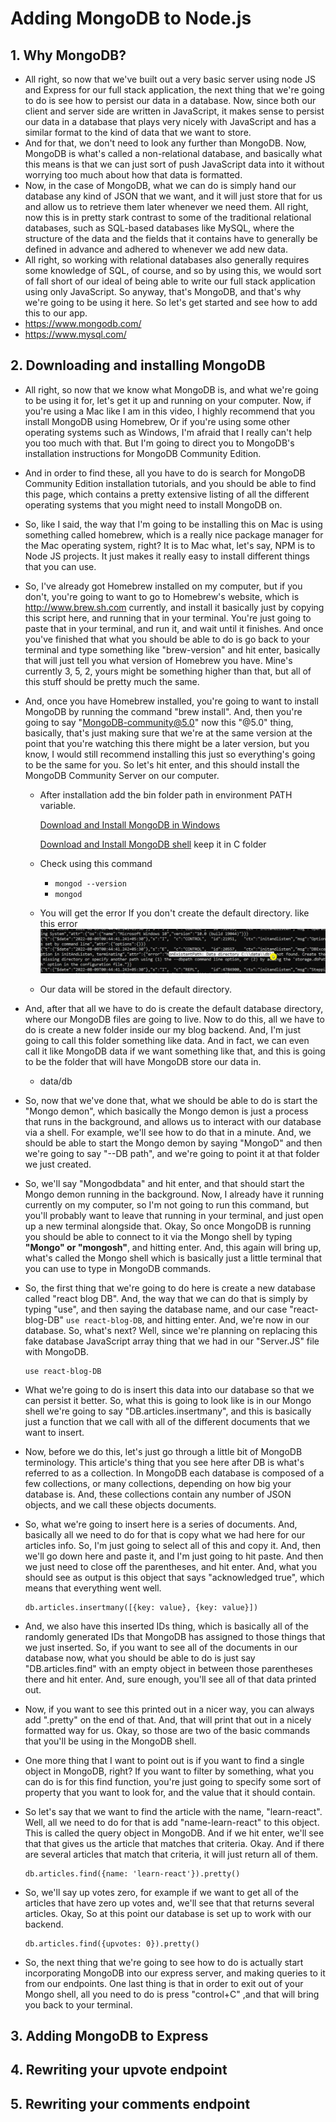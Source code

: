 # Adding MongoDB to Node.js

## 1. Why MongoDB?

- All right, so now that we've built out a very basic server using node JS and Express for our full stack application, the next thing that we're going to do is see how to persist our data in a database. Now, since both our client and server side are written in JavaScript, it makes sense to persist our data in a database that plays very nicely with JavaScript and has a similar format to the kind of data that we want to store.
- And for that, we don't need to look any further than MongoDB. Now, MongoDB is what's called a non-relational database, and basically what this means is that we can just sort of push JavaScript data into it without worrying too much about how that data is formatted.
- Now, in the case of MongoDB, what we can do is simply hand our database any kind of JSON that we want, and it will just store that for us and allow us to retrieve them later whenever we need them. All right, now this is in pretty stark contrast to some of the traditional relational databases, such as SQL-based databases like MySQL, where the structure of the data and the fields that it contains have to generally be defined in advance and adhered to whenever we add new data.
- All right, so working with relational databases also generally requires some knowledge of SQL, of course, and so by using this, we would sort of fall short of our ideal of being able to write our full stack application using only JavaScript. So anyway, that's MongoDB, and that's why we're going to be using it here. So let's get started and see how to add this to our app.
- https://www.mongodb.com/
- https://www.mysql.com/

## 2. Downloading and installing MongoDB

- All right, so now that we know what MongoDB is, and what we're going to be using it for, let's get it up and running on your computer. Now, if you're using a Mac like I am in this video, I highly recommend that you install MongoDB using Homebrew, Or if you're using some other operating systems such as Windows, I'm afraid that I really can't help you too much with that. But I'm going to direct you to MongoDB's installation instructions for MongoDB Community Edition.
- And in order to find these, all you have to do is search for MongoDB Community Edition installation tutorials, and you should be able to find this page, which contains a pretty extensive listing of all the different operating systems that you might need to install MongoDB on.
- So, like I said, the way that I'm going to be installing this on Mac is using something called homebrew, which is a really nice package manager for the Mac operating system, right? It is to Mac what, let's say, NPM is to Node JS projects. It just makes it really easy to install different things that you can use.
- So, I've already got Homebrew installed on my computer, but if you don't, you're going to want to go to Homebrew's website, which is http://www.brew.sh.com currently, and install it basically just by copying this script here, and running that in your terminal. You're just going to paste that in your terminal, and run it, and wait until it finishes. And once you've finished that what you should be able to do is go back to your terminal and type something like "brew-version" and hit enter, basically that will just tell you what version of Homebrew you have. Mine's currently 3, 5, 2, yours might be something higher than that, but all of this stuff should be pretty much the same.
- And, once you have Homebrew installed, you're going to want to install MongoDB by running the command "brew install". And, then you're going to say "MongoDB-community@5.0" now this "@5.0" thing, basically, that's just making sure that we're at the same version at the point that you're watching this there might be a later version, but you know, I would still recommend installing this just so everything's going to be the same for you. So let's hit enter, and this should install the MongoDB Community Server on our computer.

  - After installation add the bin folder path in environment PATH variable.

    [Download and Install MongoDB in Windows](https://www.mongodb.com/try/download/community)

    [Download and Install MongoDB shell](https://www.mongodb.com/try/download/shell)
    keep it in C folder

  - Check using this command 
    - `mongod --version`
    - `mongod`
  - You will get the error If you don't create the default directory. like this error
    ![](./mongodb-error.png)
  - Our data will be stored in the default directory.
- And, after that all we have to do is create the default database directory, where our MongoDB files are going to live. Now to do this, all we have to do is create a new folder inside our my blog backend. And, I'm just going to call this folder something like data. And in fact, we can even call it like MongoDB data if we want something like that, and this is going to be the folder that will have MongoDB store our data in.
  - data/db
- So, now that we've done that, what we should be able to do is start the "Mongo demon", which basically the Mongo demon is just a process that runs in the background, and allows us to interact with our database via a shell. For example, we'll see how to do that in a minute. And, we should be able to start the Mongo demon by saying "MongoD" and then we're going to say "--DB path", and we're going to point it at that folder we just created.
- So, we'll say "Mongodbdata" and hit enter, and that should start the Mongo demon running in the background. Now, I already have it running currently on my computer, so I'm not going to run this command, but you'll probably want to leave that running in your terminal, and just open up a new terminal alongside that. Okay, So once MongoDB is running you should be able to connect to it via the Mongo shell by typing **"Mongo" or "mongosh"**, and hitting enter. And, this again will bring up, what's called the Mongo shell which is basically just a little terminal that you can use to type in MongoDB commands.
- So, the first thing that we're going to do here is create a new database called "react blog DB". And, the way that we can do that is simply by typing "use", and then saying the database name, and our case "react-blog-DB" `use react-blog-DB`, and hitting enter. And, we're now in our database. So, what's next? Well, since we're planning on replacing this fake database JavaScript array thing that we had in our "Server.JS" file with MongoDB.

  ```
  use react-blog-DB
  ```

- What we're going to do is insert this data into our database so that we can persist it better. So, what this is going to look like is in our Mongo shell we're going to say "DB.articles.insertmany", and this is basically just a function that we call with all of the different documents that we want to insert.
- Now, before we do this, let's just go through a little bit of MongoDB terminology. This article's thing that you see here after DB is what's referred to as a collection. In MongoDB each database is composed of a few collections, or many collections, depending on how big your database is. And, these collections contain any number of JSON objects, and we call these objects documents.
- So, what we're going to insert here is a series of documents. And, basically all we need to do for that is copy what we had here for our articles info. So, I'm just going to select all of this and copy it. And, then we'll go down here and paste it, and I'm just going to hit paste. And then we just need to close off the parentheses, and hit enter. And, what you should see as output is this object that says "acknowledged true", which means that everything went well.
  ```
  db.articles.insertmany([{key: value}, {key: value}])
  ```
- And, we also have this inserted IDs thing, which is basically all of the randomly generated IDs that MongoDB has assigned to those things that we just inserted. So, if you want to see all of the documents in our database now, what you should be able to do is just say "DB.articles.find" with an empty object in between those parentheses there and hit enter. And, sure enough, you'll see all of that data printed out.
- Now, if you want to see this printed out in a nicer way, you can always add ".pretty" on the end of that. And, that will print that out in a nicely formatted way for us. Okay, so those are two of the basic commands that you'll be using in the MongoDB shell.
- One more thing that I want to point out is if you want to find a single object in MongoDB, right? If you want to filter by something, what you can do is for this find function, you're just going to specify some sort of property that you want to look for, and the value that it should contain.
- So let's say that we want to find the article with the name, "learn-react". Well, all we need to do for that is add "name-learn-react" to this object. This is called the query object in MongoDB. And if we hit enter, we'll see that that gives us the article that matches that criteria. Okay. And if there are several articles that match that criteria, it will just return all of them.
  ```
  db.articles.find({name: 'learn-react'}).pretty()
  ```
- So, we'll say up votes zero, for example if we want to get all of the articles that have zero up votes and, we'll see that that returns several articles. Okay, So at this point our database is set up to work with our backend.
  ```
  db.articles.find({upvotes: 0}).pretty()
  ```
- So, the next thing that we're going to see how to do is actually start incorporating MongoDB into our express server, and making queries to it from our endpoints. One last thing is that in order to exit out of your Mongo shell, all you need to do is press "control+C" ,and that will bring you back to your terminal.

## 3. Adding MongoDB to Express

## 4. Rewriting your upvote endpoint

## 5. Rewriting your comments endpoint
